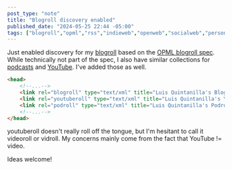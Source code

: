 ```yaml
---
post_type: "note" 
title: "Blogroll discovery enabled"
published_date: "2024-05-25 22:44 -05:00"
tags: ["blogroll","opml","rss","indieweb","openweb","socialweb","personalweb"]
---
```


Just enabled discovery for my [blogroll](/collections/blogroll/) based on the [OPML blogroll spec](https://opml.org/blogroll.opml). While technically not part of the spec, I also have similar collections for [podcasts](/collections/podroll/) and [YouTube](/collections/youtube/). I've added those as well.

```html
<head>
    <!--...-->
    <link rel="blogroll" type="text/xml" title="Luis Quintanilla's Blogroll" href="/collections/blogroll//index.opml">
    <link rel="youtuberoll" type="text/xml" title="Luis Quintanilla's YouTube Roll" href="/collections/youtube//index.opml">
    <link rel="podroll" type="text/xml" title="Luis Quintanilla's Podroll" href="/collections/podroll//index.opml">
    <!--...-->
</head>
```

youtuberoll doesn't really roll off the tongue, but I'm hesitant to call it videoroll or vidroll. My concerns mainly come from the fact that YouTube != video. 

Ideas welcome!